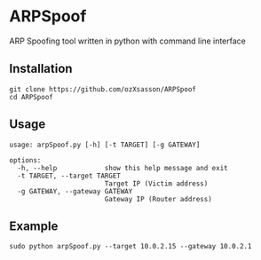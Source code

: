 # ARPSpoof
ARP Spoofing tool written in python with command line interface

## Installation
```
git clone https://github.com/ozXsasson/ARPSpoof
cd ARPSpoof
```

## Usage
```
usage: arpSpoof.py [-h] [-t TARGET] [-g GATEWAY]

options:
  -h, --help            show this help message and exit
  -t TARGET, --target TARGET
                        Target IP (Victim address)
  -g GATEWAY, --gateway GATEWAY
                        Gateway IP (Router address)
```

## Example
```
sudo python arpSpoof.py --target 10.0.2.15 --gateway 10.0.2.1

